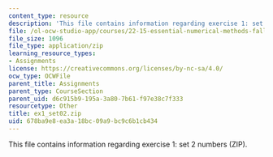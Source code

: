 ```yaml
---
content_type: resource
description: 'This file contains information regarding exercise 1: set 2 numbers (ZIP).'
file: /ol-ocw-studio-app/courses/22-15-essential-numerical-methods-fall-2014/678ba9e8ea3a18bc09a9bc9c6b1cb434_ex1_set02.zip
file_size: 1096
file_type: application/zip
learning_resource_types:
- Assignments
license: https://creativecommons.org/licenses/by-nc-sa/4.0/
ocw_type: OCWFile
parent_title: Assignments
parent_type: CourseSection
parent_uid: d6c915b9-195a-3a80-7b61-f97e38c7f333
resourcetype: Other
title: ex1_set02.zip
uid: 678ba9e8-ea3a-18bc-09a9-bc9c6b1cb434
---
```

This file contains information regarding exercise 1: set 2 numbers (ZIP).